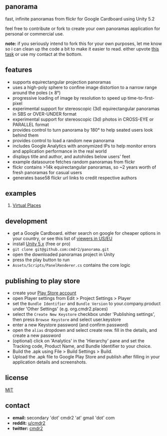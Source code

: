 ## panorama

fast, infinite panoramas from flickr for Google Cardboard using Unity 5.2

feel free to contribute or fork to create your own panoramas application for personal or commercial use.

**note:** if you seriously intend to fork this for your own purposes, let me know so i can clean up the code a bit to make it easier to read. either upvote [this task](https://github.com/cmdr2/panorama/issues/1) or use my contact at the bottom.

## features
  * supports equirectangular projection panoramas
  * uses a high-poly sphere to confine image distortion to a narrow range around the poles (± 8°)
  * progressive loading of image by resolution to speed up time-to-first-pixel
  * experimental support for stereoscopic (3d) equirectangular panoramas in SBS or OVER-UNDER format
  * experimental support for stereoscopic (3d) photos in CROSS-EYE or PARALLEL format
  * provides control to turn panorama by 180° to help seated users look behind them
  * provides control to load a random new panorama
  * includes Google Analytics with anonymized IPs to help monitor errors and application performance in the real world
  * displays title and author, and autohides below users' feet
  * example datasource fetches random panoramas from flickr
  * flickr contains >14k equirectangular panoramas, so ~2 years worth of fresh panoramas for casual users
  * generates base58 flickr url links to credit respective authors

## examples
1. [Virtual Places](https://play.google.com/store/apps/details?id=org.cmdr2.places)

## development
* get a Google Cardboard. either search on google for cheaper options in your country, or see this list of [viewers in US/EU](https://www.google.com/get/cardboard/get-cardboard/)
* install [Unity 5.x](https://unity3d.com/get-unity/download) (free or pro)
* `git clone git@github.com:cmdr2/panorama.git`
* open the downloaded panoramas project in Unity
* press the play button to run
* `Assets/Scripts/PanelRenderer.cs` contains the core logic

## publishing to play store
* create your [Play Store account](https://play.google.com/apps/publish/)
* open Player settings from Edit > Project Settings > Player
* set the `Bundle Identifier` and `Bundle Version` to your.company.product under 'Other Settings' (e.g. org.cmdr2.places)
* select the `Create New Keystore` checkbox under 'Publishing settings', then press `Browse Keystore` and select user.keystore
* enter a new Keystore password (and confirm password)
* open the `alias` dropdown and select create new. fill in the details, and create a new password
* (optional) click on 'Analytics' in the 'Hierarchy' pane and set the Tracking code, Product Name, and Bundle Identifier to your choice.
* Build the .apk using File > Build Settings > Build.
* Upload the .apk file to Google Play Store and publish after filling in your application details and screenshots.

## license
[MIT](https://github.com/cmdr2/panoramas/blob/master/LICENSE)

## contact
* **email:** secondary 'dot' cmdr2 'at' gmail 'dot' com
* **reddit:** [u/cmdr2](http://reddit.com/u/cmdr2)
* **twitter:** [cmdr2](http://twitter.com/cmdr2)